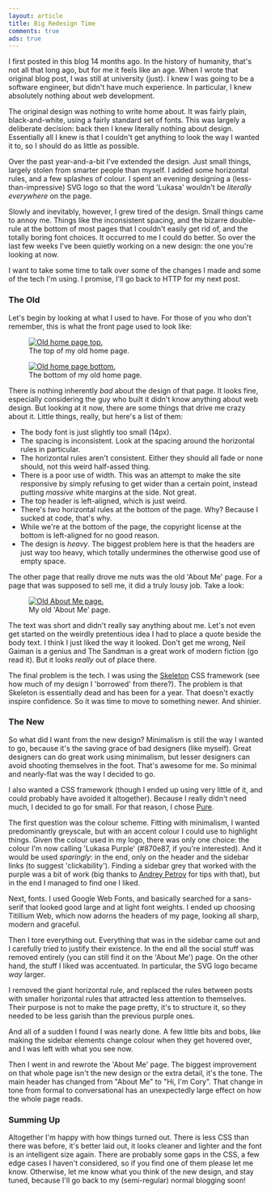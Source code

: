 ```yaml
---
layout: article
title: Big Redesign Time
comments: true
ads: true
---
```


I first posted in this blog 14 months ago. In the history of humanity, that's
not all that long ago, but for me it feels like an age. When I wrote that
original blog post, I was still at university (just). I knew I was going to be
a software engineer, but didn't have much experience. In particular, I knew
absolutely nothing about web development.

The original design was nothing to write home about. It was fairly plain,
black-and-white, using a fairly standard set of fonts. This was largely a
deliberate decision: back then I knew literally nothing about design.
Essentially all I knew is that I couldn't get anything to look the way I wanted
it to, so I should do as little as possible.

Over the past year-and-a-bit I've extended the design. Just small things,
largely stolen from smarter people than myself. I added some horizontal rules,
and a few splashes of colour. I spent an evening designing a
(less-than-impressive) SVG logo so that the word 'Lukasa' wouldn't be
_literally everywhere_ on the page.

Slowly and inevitably, however, I grew tired of the design. Small things came
to annoy me. Things like the inconsistent spacing, and the bizarre double-rule
at the bottom of most pages that I couldn't easily get rid of, and the totally
boring font choices. It occurred to me I could do better. So over the last few
weeks I've been quietly working on a new design: the one you're looking at now.

I want to take some time to talk over some of the changes I made and some of
the tech I'm using. I promise, I'll go back to HTTP for my next post.

### The Old

Let's begin by looking at what I used to have. For those of you who don't
remember, this is what the front page used to look like:

<figure>
    <a href="https://s3.amazonaws.com/django-blog/img/resources/redesign/oldhome1.png">
        <img src="https://s3.amazonaws.com/django-blog/img/resources/redesign/oldhome1.png" alt="Old home page top." />
    </a>
    <figcaption>The top of my old home page.</figcaption>
</figure>

<figure>
    <a href="https://s3.amazonaws.com/django-blog/img/resources/redesign/oldhome2.png">
        <img src="https://s3.amazonaws.com/django-blog/img/resources/redesign/oldhome2.png" alt="Old home page bottom." />
    </a>
    <figcaption>The bottom of my old home page.</figcaption>
</figure>

There is nothing inherently _bad_ about the design of that page. It looks fine,
especially considering the guy who built it didn't know anything about web
design. But looking at it now, there are some things that drive me crazy about
it. Little things, really, but here's a list of them:

- The body font is just slightly too small (14px).
- The spacing is inconsistent. Look at the spacing around the horizontal rules
  in particular.
- The horizontal rules aren't consistent. Either they should all fade or none
  should, not this weird half-assed thing.
- There is a poor use of width. This was an attempt to make the site responsive
  by simply refusing to get wider than a certain point, instead putting
  _massive_ white margins at the side. Not great.
- The top header is left-aligned, which is just weird.
- There's _two_ horizontal rules at the bottom of the page. Why? Because I
  sucked at code, that's why.
- While we're at the bottom of the page, the copyright license at the bottom
  is left-aligned for no good reason.
- The design is _heavy_. The biggest problem here is that the headers are just
  way too heavy, which totally undermines the otherwise good use of empty
  space.

The other page that really drove me nuts was the old 'About Me' page. For a
page that was supposed to sell me, it did a truly lousy job. Take a look:

<figure>
    <a href="https://s3.amazonaws.com/django-blog/img/resources/redesign/oldabout.png">
        <img src="https://s3.amazonaws.com/django-blog/img/resources/redesign/oldabout.png" alt="Old About Me page." />
    </a>
    <figcaption>My old 'About Me' page.</figcaption>
</figure>

The text was short and didn't really say anything about me. Let's not even get
started on the weirdly pretentious idea I had to place a quote beside the body
text. I think I just liked the way it looked. Don't get me wrong, Neil Gaiman
is a genius and The Sandman is a great work of modern fiction (go read it). But
it looks _really_ out of place there.

The final problem is the tech. I was using the
[Skeleton](http://www.getskeleton.com/) CSS framework (see how much of my
design I 'borrowed' from there?). The problem is that Skeleton is essentially
dead and has been for a year. That doesn't exactly inspire confidence. So it
was time to move to something newer. And shinier.

### The New

So what did I want from the new design? Minimalism is still the way I wanted to
go, because it's the saving grace of bad designers (like myself). Great
designers can do great work using minimalism, but lesser designers can avoid
shooting themselves in the foot. That's awesome for me. So minimal and
nearly-flat was the way I decided to go.

I also wanted a CSS framework (though I ended up using very little of it, and
could probably have avoided it altogether). Because I really didn't need much,
I decided to go for small. For that reason, I chose [Pure](http://purecss.io/).

The first question was the colour scheme. Fitting with minimalism, I wanted
predominantly greyscale, but with an accent colour I could use to highlight
things. Given the colour used in my logo, there was only one choice: the colour
I'm now calling 'Lukasa Purple' (#870e87, if you're interested). And it would
be used _sparingly_: in the end, only on the header and the sidebar links (to
suggest 'clickability'). Finding a sidebar grey that worked with the purple was
a bit of work (big thanks to [Andrey Petrov](http://shazow.net/) for tips with
that), but in the end I managed to find one I liked.

Next, fonts. I used Google Web Fonts, and basically searched for a sans-serif
that looked good large and at light font weights. I ended up choosing Titillium
Web, which now adorns the headers of my page, looking all sharp, modern and
graceful.

Then I tore everything out. Everything that was in the sidebar came out and I
carefully tried to justify their existence. In the end all the social stuff was
removed entirely (you can still find it on the 'About Me') page. On the other
hand, the stuff I liked was accentuated. In particular, the SVG logo became
_way_ larger.

I removed the giant horizontal rule, and replaced the rules between posts with
smaller horizontal rules that attracted less attention to themselves. Their
purpose is not to make the page pretty, it's to structure it, so they needed to
be less garish than the previous purple ones.

And all of a sudden I found I was nearly done. A few little bits and bobs, like
making the sidebar elements change colour when they get hovered over, and I
was left with what you see now.

Then I went in and rewrote the 'About Me' page. The biggest improvement on that
whole page isn't the new design or the extra detail, it's the tone. The main
header has changed from "About Me" to "Hi, I'm Cory". That change in tone from
formal to conversational has an unexpectedly large effect on how the whole page
reads.

### Summing Up

Altogether I'm happy with how things turned out. There is less CSS than there
was before, it's better laid out, it looks cleaner and lighter and the font is
an intelligent size again. There are probably some gaps in the CSS, a few edge
cases I haven't considered, so if you find one of them please let me know.
Otherwise, let me know what you think of the new design, and stay tuned,
because I'll go back to my (semi-regular) normal blogging soon!
